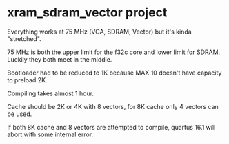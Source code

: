 # xram_sdram_vector project

Everything works at 75 MHz (VGA, SDRAM, Vector) but it's kinda
"stretched".

75 MHz is both the upper limit for the f32c core and lower limit for SDRAM.
Luckily they both meet in the middle.

Bootloader had to be reduced to 1K because MAX 10
doesn't have capacity to preload 2K.

Compiling takes almost 1 hour.

Cache should be 2K or 4K with 8 vectors, 
for 8K cache only 4 vectors can be used.

If both 8K cache and 8 vectors are attempted to compile,
quartus 16.1 will abort with some internal error.
